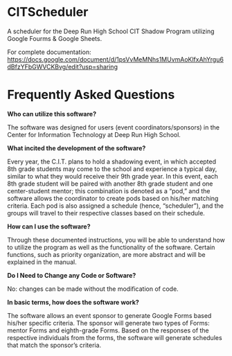 # CITScheduler
A scheduler for the Deep Run High School CIT Shadow Program utilizing Google Fourms & Google Sheets.

For complete documentation:
https://docs.google.com/document/d/1psVvMeMNhs1MUvmAoKlfxAhYrgu6dBfzYFbGWVCKBvg/edit?usp=sharing

# Frequently Asked Questions
**Who can utilize this software?**

The software was designed for users (event coordinators/sponsors) in the Center for Information Technology at Deep Run High School.


**What incited the development of the software?**

Every year, the C.I.T. plans to hold a shadowing event, in which accepted 8th grade students may come to the school and experience a typical day, similar to what they would receive their 9th grade year. In this event, each 8th grade student will be paired with another 8th grade student and one center-student mentor; this combination is denoted as a “pod,” and the software allows the coordinator to create pods based on his/her matching criteria. Each pod is also assigned a schedule (hence, “scheduler”), and the groups will travel to their respective classes based on their schedule.


**How can I use the software?**

Through these documented instructions, you will be able to understand how to utilize the program as well as the functionality of the software. Certain functions, such as priority organization, are more abstract and will be explained in the manual.


**Do I Need to Change any Code or Software?**

No: changes can be made without the modification of code.


**In basic terms, how does the software work?**

The software allows an event sponsor to generate Google Forms based his/her specific criteria. The sponsor will generate two types of Forms: mentor Forms and eighth-grade Forms. Based on the responses of the respective individuals from the forms, the software will generate schedules that match the sponsor’s criteria.

